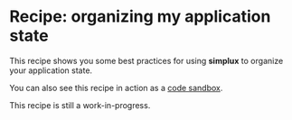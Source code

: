 # Recipe: organizing my application state

This recipe shows you some best practices for using **simplux** to organize your application state.

You can also see this recipe in action as a [code sandbox](https://codesandbox.io/s/github/MrWolfZ/simplux/tree/master/recipes/basics/organizing-my-application-state).

This recipe is still a work-in-progress.
